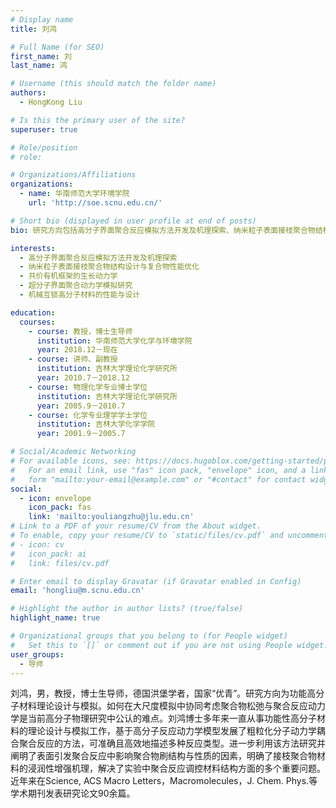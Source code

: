 ```yaml
---
# Display name
title: 刘鸿

# Full Name (for SEO)
first_name: 刘
last_name: 鸿

# Username (this should match the folder name)
authors:
  - HongKong Liu

# Is this the primary user of the site?
superuser: true

# Role/position
# role: 

# Organizations/Affiliations
organizations:
  - name: 华南师范大学环境学院
    url: 'http://soe.scnu.edu.cn/'

# Short bio (displayed in user profile at end of posts)
bio: 研究方向包括高分子界面聚合反应模拟方法开发及机理探索、纳米粒子表面接枝聚合物结构设计与复合物性能优化、聚合诱导自组装结构及形成机制等。

interests:
  - 高分子界面聚合反应模拟方法开发及机理探索
  - 纳米粒子表面接枝聚合物结构设计与复合物性能优化
  - 共价有机框架的生长动力学
  - 超分子界面聚合动力学模拟研究
  - 机械互锁高分子材料的性能与设计

education:
  courses:
    - course: 教授，博士生导师
      institution: 华南师范大学化学与环境学院
      year: 2018.12－现在
    - course: 讲师、副教授
      institution: 吉林大学理论化学研究所
      year: 2010.7－2018.12
    - course: 物理化学专业博士学位
      institution: 吉林大学理论化学研究所
      year: 2005.9－2010.7
    - course: 化学专业理学学士学位
      institution: 吉林大学化学学院
      year: 2001.9－2005.7

# Social/Academic Networking
# For available icons, see: https://docs.hugoblox.com/getting-started/page-builder/#icons
#   For an email link, use "fas" icon pack, "envelope" icon, and a link in the
#   form "mailto:your-email@example.com" or "#contact" for contact widget.
social:
  - icon: envelope
    icon_pack: fas
    link: 'mailto:youliangzhu@jlu.edu.cn'
# Link to a PDF of your resume/CV from the About widget.
# To enable, copy your resume/CV to `static/files/cv.pdf` and uncomment the lines below.
# - icon: cv
#   icon_pack: ai
#   link: files/cv.pdf

# Enter email to display Gravatar (if Gravatar enabled in Config)
email: 'hongliu@m.scnu.edu.cn'

# Highlight the author in author lists? (true/false)
highlight_name: true

# Organizational groups that you belong to (for People widget)
#   Set this to `[]` or comment out if you are not using People widget.
user_groups:
  - 导师
---
```

刘鸿，男，教授，博士生导师，德国洪堡学者，国家“优青”。研究方向为功能高分子材料理论设计与模拟。如何在大尺度模拟中协同考虑聚合物松弛与聚合反应动力学是当前高分子物理研究中公认的难点。刘鸿博士多年来一直从事功能性高分子材料的理论设计与模拟工作，基于高分子反应动力学模型发展了粗粒化分子动力学耦合聚合反应的方法，可准确且高效地描述多种反应类型。进一步利用该方法研究并阐明了表面引发聚合反应中影响聚合物刷结构与性质的因素，明确了接枝聚合物材料的浸润性增强机理，解决了实验中聚合反应调控材料结构方面的多个重要问题。近年来在Science, ACS Macro Letters，Macromolecules，J. Chem. Phys.等学术期刊发表研究论文90余篇。
